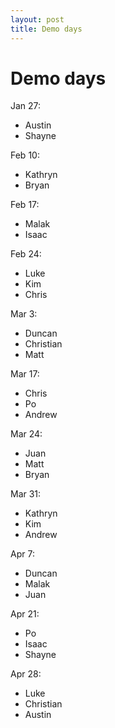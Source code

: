 ```yaml
---
layout: post
title: Demo days
---
```


# Demo days

Jan 27:

- Austin
- Shayne

Feb 10:

- Kathryn
- Bryan

Feb 17:

- Malak
- Isaac

Feb 24:

- Luke
- Kim
- Chris

Mar 3:

- Duncan
- Christian
- Matt

Mar 17:

- Chris
- Po
- Andrew

Mar 24:

- Juan
- Matt
- Bryan

Mar 31:

- Kathryn
- Kim
- Andrew

Apr 7:

- Duncan
- Malak
- Juan

Apr 21:

- Po
- Isaac
- Shayne

Apr 28:

- Luke
- Christian
- Austin



